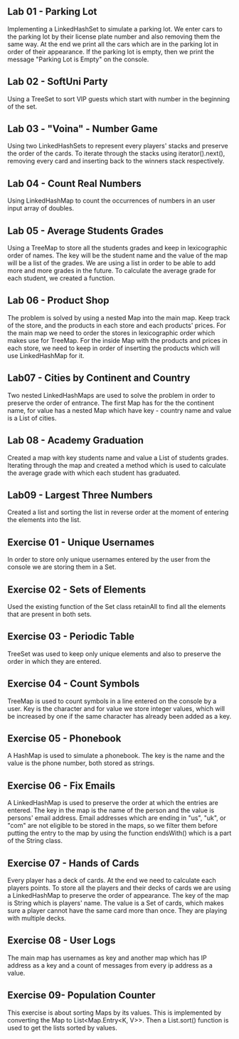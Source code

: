 Lab 01 - Parking Lot
-

Implementing a LinkedHashSet to simulate a parking lot. We enter cars to the parking lot by their license plate number 
and also removing them the same way. At the end we print all the cars which are in the parking lot in order of their 
appearance. If the parking lot is empty, then we print the message "Parking Lot is Empty" on the console.

Lab 02 - SoftUni Party
-

Using a TreeSet to sort VIP guests which start with number in the beginning of the set.

Lab 03 - "Voina" - Number Game
-

Using two LinkedHashSets to represent every players' stacks and preserve the order of the cards. To iterate through the 
stacks using iterator().next(), removing every card and inserting back to the winners stack respectively.

Lab 04 - Count Real Numbers
-

Using LinkedHashMap to count the occurrences of numbers in an user input array of doubles. 

Lab 05 - Average Students Grades
-

Using a TreeMap to store all the students grades and keep in lexicographic order of names. The key will be the student 
name and the value of the map will be a list of the grades. We are using a list in order to be able to add more and more 
grades in the future. To calculate the average grade for each student, we created a function. 

Lab 06 - Product Shop
-

The problem is solved by using a nested Map into the main map. Keep track of the store, and the products in each store 
and each products' prices. For the main map we need to order the stores in lexicographic order which makes use for 
TreeMap. For the inside Map with the products and prices in each store, we need to keep in order of inserting the 
products which will use LinkedHashMap for it.

Lab07 - Cities by Continent and Country
-

Two nested LinkedHashMaps are used to solve the problem in order to preserve the order of entrance. The first Map has 
for the the continent name, for value has a nested Map which have key - country name and value is a List of cities. 

Lab 08 - Academy Graduation
-

Created a map with key students name and value a List of students grades. Iterating through the map and created a method 
which is used to calculate the average grade with which each student has graduated. 

Lab09 - Largest Three Numbers
-

Created a list and sorting the list in reverse order at the moment of entering the elements into the list. 

Exercise 01 - Unique Usernames
-

In order to store only unique usernames entered by the user from the console we are storing them in a Set.

Exercise 02 - Sets of Elements
-

Used the existing function of the Set class retainAll to find all the elements that are present in both sets.

Exercise 03 - Periodic Table
-

TreeSet was used to keep only unique elements and also to preserve the order in which they are entered.

Exercise 04 - Count Symbols
-

TreeMap is used to count symbols in a line entered on the console by a user. Key is the character and for value we store 
integer values, which will be increased by one if the same character has already been added as a key. 

Exercise 05 - Phonebook
-

A HashMap is used to simulate a phonebook. The key is the name and the value is the phone number, both stored as strings. 

Exercise 06 - Fix Emails
-

A LinkedHashMap is used to preserve the order at which the entries are entered. The key in the map is the name of the 
person and the value is persons' email address. Email addresses which are ending in "us", "uk", or "com" are not eligible 
to be stored in the maps, so we filter them before putting the entry to the map by using the function endsWith() which 
is a part of the String class.

Exercise 07 - Hands of Cards
-

Every player has a deck of cards. At the end we need to calculate each players points. To store all the players and their 
decks of cards we are using a LinkedHashMap to preserve the order of appearance. The key of the map is String which is 
players' name. The value is a Set of cards, which makes sure a player cannot have the same card more than once. They are 
playing with multiple decks.

Exercise 08 - User Logs
-

The main map has usernames as key and another map which has IP address as a key and a count of messages from every ip 
address as a value. 

Exercise 09- Population Counter
-

This exercise is about sorting Maps by its values. This is implemented by converting the Map to List<Map.Entry<K, V>>.
Then a List.sort() function is used to get the lists sorted by values. 